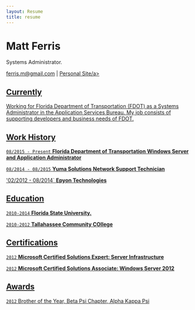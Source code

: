 ```yaml
---
layout: Resume
title: resume
---
```

# Matt Ferris
Systems Administrator.

<div id="webaddress">
<a href="ferris.m@gmail.com">ferris.m@gmail.com</a>
| <a href="http://mattferris.com">Personal Site/a>
</div>


## Currently

Working for Florida Department of Transportation (FDOT) as a Systems Administrator in the Application Services Bureau. My job consists
of supporting developers and business needs of FDOT.

## Work History

`08/2015 - Present`
__Florida Department of Transportation__
__Windows Server and Application Administrator__


`08/2014 - 08/2015`
__Yuma Solutions__
__Network Support Technician__

'02/2012 - 08/2014`
__Epyon Technologies__

## Education

`2010-2014`
__Florida State University.__

`2010-2012`
__Tallahassee Community COllege__

## Certifications

`2012`
__Microsoft Certified Solutions Expert: Server Infrastructure__

`2012`
__Microsoft Certified Solutions Associate: Windows Server 2012__

## Awards

`2012`
Brother of the Year, Beta Psi Chapter, Alpha Kappa Psi


<!-- ### Footer

Last updated: May 2013 -->


